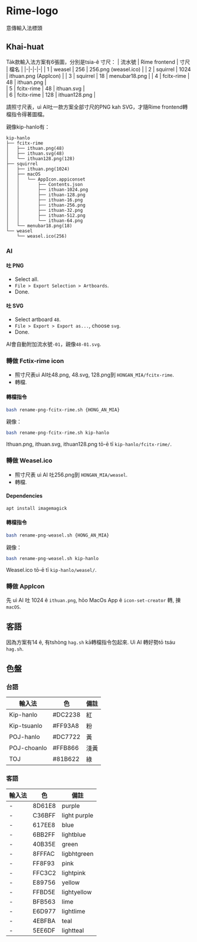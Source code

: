 # Rime-logo
意傳輸入法標頭

## Khai-huat

Ta̍k款輸入法方案有6張圖，分別是tsia-ê 寸尺：
| 流水號 | Rime frontend | 寸尺 | 檔名 |
|-|-|-|-|
| 1 | weasel  | 256 |  256.png (weasel.ico) | 
| 2 | squirrel  | 1024 |  ithuan.png (AppIcon) | 
| 3 | squirrel | 18 | menubar18.png | 
| 4 | fcitx-rime | 48 |  ithuan.png  |  
| 5 | fcitx-rime | 48 |  ithuan.svg  |  
| 6 | fcitx-rime | 128 |  ithuan128.png  | 

請照寸尺表，uì AI吐一款方案全部寸尺的PNG kah SVG，才隨Rime frontend轉檔指令得著圖檔。

親像kip-hanlo有：
```
kip-hanlo
├── fcitx-rime
│   ├── ithuan.png(48)
│   ├── ithuan.svg(48)
│   └── ithuan128.png(128)
├── squirrel
│   ├── ithuan.png(1024)
│   ├── macOS
│   │   └── AppIcon.appiconset
│   │       ├── Contents.json
│   │       ├── ithuan-1024.png
│   │       ├── ithuan-128.png
│   │       ├── ithuan-16.png
│   │       ├── ithuan-256.png
│   │       ├── ithuan-32.png
│   │       ├── ithuan-512.png
│   │       └── ithuan-64.png
│   └── menubar18.png(18)
└── weasel
    └── weasel.ico(256)
```

### AI 

#### 吐 PNG

- Select all. 
- `File > Export Selection > Artboards`.
- Done.

#### 吐 SVG

- Select artboard `48`.
- `File > Export > Export as...`, choose `svg`.
- Done.

AI會自動附加流水號`-01`，親像`48-01.svg`.

### 轉做 Fctix-rime icon

- 照寸尺表uì AI吐48.png, 48.svg, 128.png到 `HONGAN_MIA/fcitx-rime`.
- 轉檔.

#### 轉檔指令

```bash
bash rename-png-fcitx-rime.sh {HONG_AN_MIA}
```

親像：
```bash
bash rename-png-fcitx-rime.sh kip-hanlo
```

Ithuan.png, ithuan.svg, ithuan128.png tō-ē tī `kip-hanlo/fcitx-rime/`.


### 轉做 Weasel.ico 

- 照寸尺表 uì AI 吐256.png到 `HONGAN_MIA/weasel`.
- 轉檔.

#### Dependencies

```bash
apt install imagemagick
```

#### 轉檔指令

```bash
bash rename-png-weasel.sh {HONG_AN_MIA}
```

親像：
```bash
bash rename-png-weasel.sh kip-hanlo
```

Weasel.ico tō-ē tī `kip-hanlo/weasel/`.


### 轉做 AppIcon

先 uì AI 吐 1024 ê `ithuan.png`, hōo MacOs App ê `icon-set-creator` 轉, 揀`macOS`.

## 客語

因為方案有14 ê, 有tshòng `hag.sh` kā轉檔指令包起來. 
Uì AI 轉好勢tō tsáu `hag.sh`.

## 色盤

### 台語

| 輸入法 | 色 | 備註 |
|-|-|-|
| Kip-hanlo | #DC2238 | 紅 |
| Kip-tsuanlo | #FF93A8 | 粉 |
| POJ-hanlo | #DC7722 | 黃 |
| POJ-choanlo | #FFB866 | 淺黃 |
| TOJ | #81B622 | 綠 |


### 客語

| 輸入法 | 色 | 備註 |
|-|-|-|
|-| 8D61E8 | purple |
|-| C36BFF | light purple |
|-|617EE8|blue|
|-|6BB2FF|lightblue|
|-|40B35E|green|
|-|8FFFAC|ligbhtgreen|
|-|FF8F93|pink|
|-|FFC3C2|lightpink|
|-|E89756|yellow|
|-|FFBD5E|lightyellow|
|-|BFB563|lime|
|-|E6D977|lightlime|
|-|4EBFBA|teal|
|-|5EE6DF|lightteal|
